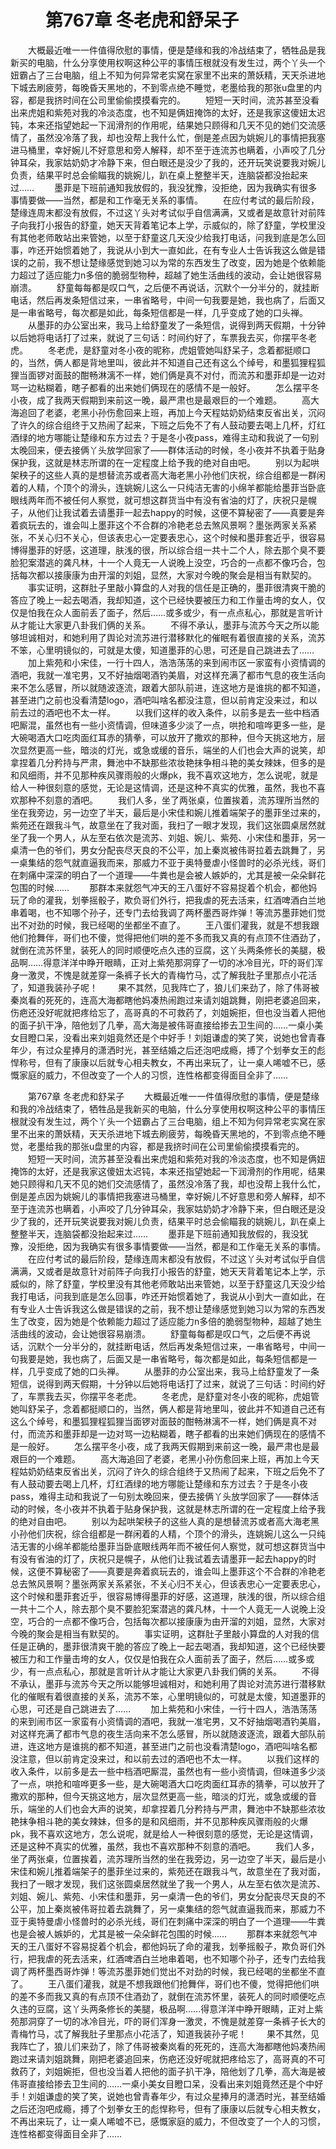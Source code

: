 # 　　第767章 冬老虎和舒呆子
　　大概最近唯一一件值得欣慰的事情，便是楚缘和我的冷战结束了，牺牲品是我新买的电脑，什么分享使用权啊这种公平的事情压根就没有发生过，两个丫头一个妞霸占了三台电脑，组上不知为何异常老实窝在家里不出来的萧妖精，天天杀进地下城去刷疲劳，每晚昏天黑地的，不到零点绝不睡觉，老墨给我的那张u盘里的内容，都是我挤时间在公司里偷偷摸摸看完的。
　　短短一天时间，流苏甚至没看出来虎姐和紫苑对我的冷淡态度，也不知是俩妞掩饰的太好，还是我家这傻妞太迟钝，本来还指望她起一下润滑剂的作用呢，结果她只顾得和几天不见的她们交流感情了，虽然没冷落了我，却也没帮上我什么忙，倒是差点因为姚婉儿的事情把我塞进马桶里，幸好婉儿不好意思和旁人解释，却不至于连流苏也瞒着，小声咬了几分钟耳朵，我家姑奶奶才冷静下来，但白眼还是没少了我的，还开玩笑说要我对婉儿负责，结果平时总会偷瞄我的姚婉儿，趴在桌上整整半天，连脑袋都没抬起来过……
　　墨菲是下班前通知我放假的，我没犹豫，没拒绝，因为我确实有很多事情要做——当然，都是和工作毫无关系的事情。
　　在应付考试的最后阶段，楚缘连周末都没有放假，不过这丫头对考试似乎自信满满，又或者是故意针对前阵子向我打小报告的舒童，她天天背着笔记本上学，示威似的，除了舒童，学校里没有其他老师敢站出来管她，以至于舒童这几天没少给我打电话，问我到底是怎么回事，咋还开始惯着她了，我说从小到大一直如此，在有专业人士告诉我这么做是错误的之前，我不想让楚缘感觉到她习以为常的东西发生了改变，因为她是个依赖能力超过了适应能力n多倍的脆弱型物种，超越了她生活曲线的波动，会让她很容易崩溃。
　　舒童每每都是叹口气，之后便不再说话，沉默个一分半分的，就挂断电话，然后再发条短信过来，一串省略号，中间一句我要是她，我也病了，后面又是一串省略号，每次都是如此，每条短信都是一样，几乎变成了她的口头禅。
　　从墨菲的办公室出来，我马上给舒童发了一条短信，说得到两天假期，十分钟以后她将电话打了过来，就说了三句话：时间约好了，车票我去买，你摆平冬老虎。
　　冬老虎，是舒童对冬小夜的昵称，虎姐管她叫舒呆子，念着都挺顺口的，当然，俩人都是背地里叫，彼此并不知道自己还有这么个绰号，和墨狐狸程狐狸当面锣对面鼓的酣畅淋漓不一样，她们俩是真不对付，而流苏和墨菲却是一边对骂一边粘糊着，瞎子都看的出来她们俩现在的感情不是一般好。
　　怎么摆平冬小夜，成了我两天假期到来前这一晚，最严肃也是最艰巨的一个难题。
　　高大海追回了老婆，老黑小孙伤愈回来上班，再加上今天程姑奶奶结束反省出关，沉闷了许久的综合组终于又热闹了起来，下班之后免不了有人鼓动要去喝上几杯，灯红酒绿的地方哪能让楚缘和东方过去？于是冬小夜pass，难得主动和我说了一句别太晚回来，便去接俩丫头放学回家了——群体活动的时候，冬小夜并不执着于贴身保护我，这就是林志所谓的在一定程度上给予我的绝对自由吧。
　　别以为起哄架秧子的这些人真的是想替流苏或者高大海老黑小孙他们庆祝，综合组都是一群闲着的人精，个顶个的滑头，连姚婉儿这么一只纯洁无害的小绵羊都能给墨菲当卧底眼线两年而不被任何人察觉，就可想这群货当中有没有省油的灯了，庆祝只是幌子，从他们让我试着去请墨菲一起去happy的时候，这便不算秘密了——真要是奔着疯玩去的，谁会叫上墨菲这个不合群的冷艳老总去煞风景啊？墨张两家关系紧张，不关心归不关心，但该表忠心一定要表忠心，这个时候和墨菲套近乎，很容易博得墨菲的好感，这道理，肤浅的很，所以综合组一共十二个人，除去那个臭不要脸犯案潜逃的龚凡林，十一个人竟无一人说晚上没空，巧合的一点都不像巧合，包括每次都以接康康为由开溜的刘姐，显然，大家对今晚的聚会是相当有默契的。
　　事实证明，这群肚子里敲小算盘的人对我的信任是正确的，墨菲很清爽干脆的答应了晚上一起去喝酒，我却知道，这个已经快要被压力和工作量击垮的女人，仅仅是怕我在众人面前丢了面子，然后……或多或少，有一点点私心，那就是言听计从才能让大家更八卦我们俩的关系。
　　不得不承认，墨菲与流苏今天之所以能够坦诚相对，和她利用了舆论对流苏进行潜移默化的催眠有着很直接的关系，流苏不笨，心里明镜似的，可就是太傻，知道墨菲的心思，可还是自己跳进去了……
　　加上紫苑和小宋佳，一行十四人，浩浩荡荡的来到闹市区一家蛮有小资情调的酒吧，我就一准宅男，又不好抽烟喝酒钓美眉，对这样充满了都市气息的夜生活向来不怎么感冒，所以就随波逐流，跟着大部队前进，连这地方是谁挑的都不知道，甚至进门之前也没看清楚logo，酒吧叫啥名都没注意，但以前肯定没来过，和以前去过的酒吧也不太一样。
　　以我们这样的收入条件，以前多是去一些中档酒吧厮混，虽然也有一些小资情调，但味道多少淡了一点，哄抢和喧哗更多一些，是大碗喝酒大口吃肉面红耳赤的猜拳，可以放开了撒欢的那种，但今天挑这地方，层次显然更高一些，暗淡的灯光，或急或缓的音乐，端坐的人们也会大声的说笑，却拿捏着几分矜持与严肃，舞池中不缺那些浓妆艳抹争相斗艳的美女辣妹，但多的是和风细雨，并不见那种疾风骤雨般的火爆pk，我不喜欢这地方，怎么说呢，就是给人一种很刻意的感觉，无论是这情调，还是这种不真实的优雅，虽然，我也不喜欢那种不刻意的酒吧。
　　我们人多，坐了两张桌，位置挨着，流苏理所当然的坐在我旁边，另一边空了半天，最后是小宋佳和婉儿推着端架子的墨菲坐过来的，紫苑还在跟我斗气，故意坐在了我对面，我扫了一眼才发现，我们这张圆桌居然就坐了我一个男人，从左至右依次是流苏、刘姐、婉儿、紫苑、小宋佳和墨菲，另一桌清一色的爷们，男女分配丧尽天良的不公平，加上秦岚被伟哥拉着去跳舞了，另一桌集结的怨气就直逼我而来，那威力不亚于奥特曼虐小怪兽时的必杀光线，哥们在刺痛中深深的明白了一个道理——牛粪也是会被人嫉妒的，尤其是被一朵朵鲜花包围的时候……
　　那群本来就怨气冲天的王八蛋好不容易捉着个机会，都他妈玩了命的灌我，划拳摇骰子，欺负哥们外行，把我虐的死去活来，红酒啤酒白兰地串着喝，也不知哪个孙子，还专门去给我调了两杯墨西哥炸弹！等流苏墨菲她们觉出不对劲的时候，我已经喝的坐都坐不直了。
　　王八蛋们灌我，就是不想我跟他们抢舞伴，哥们也不傻，觉得把他们哄的差不多而我又真的有点顶不住酒劲了，就倒在流苏怀里，装死人的同时顺便吃点久违的豆腐，这丫头两条修长的美腿，极品啊……得意洋洋中睁开眼睛，正对上紫苑那洞穿了一切的冰冷目光，吓的哥们浑身一激灵，不愧是就差穿一条裤子长大的青梅竹马，忒了解我肚子里那点小花活了，知道我装孙子呢！
　　果不其然，见我阵亡了，狼儿们来劲了，除了伟哥被秦岚看的死死的，连高大海都瞎他妈凑热闹跑过来请刘姐跳舞，刚把老婆追回来，伤疤还没好呢就把疼给忘了，高哥真的不可救药了，刘姐婉拒，但也没当着人把他的面子扒干净，陪他划了几拳，高大海是被伟哥直接给掺去卫生间的……一桌小美女目瞪口呆，没看出来刘姐竟然还是个中好手！刘姐谦虚的笑了笑，说她也曾青春年少，有过众星捧月的潇洒时光，甚至结婚之后还泡吧成瘾，搏了个划拳女王的彪悍称号，但有了康康以后就专心相夫教女，不再出来玩了，让一桌人唏嘘不已，感慨家庭的威力，不但改变了一个人的习惯，连性格都变得面目全非了……

　　第767章 冬老虎和舒呆子
　　大概最近唯一一件值得欣慰的事情，便是楚缘和我的冷战结束了，牺牲品是我新买的电脑，什么分享使用权啊这种公平的事情压根就没有发生过，两个丫头一个妞霸占了三台电脑，组上不知为何异常老实窝在家里不出来的萧妖精，天天杀进地下城去刷疲劳，每晚昏天黑地的，不到零点绝不睡觉，老墨给我的那张u盘里的内容，都是我挤时间在公司里偷偷摸摸看完的。
　　短短一天时间，流苏甚至没看出来虎姐和紫苑对我的冷淡态度，也不知是俩妞掩饰的太好，还是我家这傻妞太迟钝，本来还指望她起一下润滑剂的作用呢，结果她只顾得和几天不见的她们交流感情了，虽然没冷落了我，却也没帮上我什么忙，倒是差点因为姚婉儿的事情把我塞进马桶里，幸好婉儿不好意思和旁人解释，却不至于连流苏也瞒着，小声咬了几分钟耳朵，我家姑奶奶才冷静下来，但白眼还是没少了我的，还开玩笑说要我对婉儿负责，结果平时总会偷瞄我的姚婉儿，趴在桌上整整半天，连脑袋都没抬起来过……
　　墨菲是下班前通知我放假的，我没犹豫，没拒绝，因为我确实有很多事情要做——当然，都是和工作毫无关系的事情。
　　在应付考试的最后阶段，楚缘连周末都没有放假，不过这丫头对考试似乎自信满满，又或者是故意针对前阵子向我打小报告的舒童，她天天背着笔记本上学，示威似的，除了舒童，学校里没有其他老师敢站出来管她，以至于舒童这几天没少给我打电话，问我到底是怎么回事，咋还开始惯着她了，我说从小到大一直如此，在有专业人士告诉我这么做是错误的之前，我不想让楚缘感觉到她习以为常的东西发生了改变，因为她是个依赖能力超过了适应能力n多倍的脆弱型物种，超越了她生活曲线的波动，会让她很容易崩溃。
　　舒童每每都是叹口气，之后便不再说话，沉默个一分半分的，就挂断电话，然后再发条短信过来，一串省略号，中间一句我要是她，我也病了，后面又是一串省略号，每次都是如此，每条短信都是一样，几乎变成了她的口头禅。
　　从墨菲的办公室出来，我马上给舒童发了一条短信，说得到两天假期，十分钟以后她将电话打了过来，就说了三句话：时间约好了，车票我去买，你摆平冬老虎。
　　冬老虎，是舒童对冬小夜的昵称，虎姐管她叫舒呆子，念着都挺顺口的，当然，俩人都是背地里叫，彼此并不知道自己还有这么个绰号，和墨狐狸程狐狸当面锣对面鼓的酣畅淋漓不一样，她们俩是真不对付，而流苏和墨菲却是一边对骂一边粘糊着，瞎子都看的出来她们俩现在的感情不是一般好。
　　怎么摆平冬小夜，成了我两天假期到来前这一晚，最严肃也是最艰巨的一个难题。
　　高大海追回了老婆，老黑小孙伤愈回来上班，再加上今天程姑奶奶结束反省出关，沉闷了许久的综合组终于又热闹了起来，下班之后免不了有人鼓动要去喝上几杯，灯红酒绿的地方哪能让楚缘和东方过去？于是冬小夜pass，难得主动和我说了一句别太晚回来，便去接俩丫头放学回家了——群体活动的时候，冬小夜并不执着于贴身保护我，这就是林志所谓的在一定程度上给予我的绝对自由吧。
　　别以为起哄架秧子的这些人真的是想替流苏或者高大海老黑小孙他们庆祝，综合组都是一群闲着的人精，个顶个的滑头，连姚婉儿这么一只纯洁无害的小绵羊都能给墨菲当卧底眼线两年而不被任何人察觉，就可想这群货当中有没有省油的灯了，庆祝只是幌子，从他们让我试着去请墨菲一起去happy的时候，这便不算秘密了——真要是奔着疯玩去的，谁会叫上墨菲这个不合群的冷艳老总去煞风景啊？墨张两家关系紧张，不关心归不关心，但该表忠心一定要表忠心，这个时候和墨菲套近乎，很容易博得墨菲的好感，这道理，肤浅的很，所以综合组一共十二个人，除去那个臭不要脸犯案潜逃的龚凡林，十一个人竟无一人说晚上没空，巧合的一点都不像巧合，包括每次都以接康康为由开溜的刘姐，显然，大家对今晚的聚会是相当有默契的。
　　事实证明，这群肚子里敲小算盘的人对我的信任是正确的，墨菲很清爽干脆的答应了晚上一起去喝酒，我却知道，这个已经快要被压力和工作量击垮的女人，仅仅是怕我在众人面前丢了面子，然后……或多或少，有一点点私心，那就是言听计从才能让大家更八卦我们俩的关系。
　　不得不承认，墨菲与流苏今天之所以能够坦诚相对，和她利用了舆论对流苏进行潜移默化的催眠有着很直接的关系，流苏不笨，心里明镜似的，可就是太傻，知道墨菲的心思，可还是自己跳进去了……
　　加上紫苑和小宋佳，一行十四人，浩浩荡荡的来到闹市区一家蛮有小资情调的酒吧，我就一准宅男，又不好抽烟喝酒钓美眉，对这样充满了都市气息的夜生活向来不怎么感冒，所以就随波逐流，跟着大部队前进，连这地方是谁挑的都不知道，甚至进门之前也没看清楚logo，酒吧叫啥名都没注意，但以前肯定没来过，和以前去过的酒吧也不太一样。
　　以我们这样的收入条件，以前多是去一些中档酒吧厮混，虽然也有一些小资情调，但味道多少淡了一点，哄抢和喧哗更多一些，是大碗喝酒大口吃肉面红耳赤的猜拳，可以放开了撒欢的那种，但今天挑这地方，层次显然更高一些，暗淡的灯光，或急或缓的音乐，端坐的人们也会大声的说笑，却拿捏着几分矜持与严肃，舞池中不缺那些浓妆艳抹争相斗艳的美女辣妹，但多的是和风细雨，并不见那种疾风骤雨般的火爆pk，我不喜欢这地方，怎么说呢，就是给人一种很刻意的感觉，无论是这情调，还是这种不真实的优雅，虽然，我也不喜欢那种不刻意的酒吧。
　　我们人多，坐了两张桌，位置挨着，流苏理所当然的坐在我旁边，另一边空了半天，最后是小宋佳和婉儿推着端架子的墨菲坐过来的，紫苑还在跟我斗气，故意坐在了我对面，我扫了一眼才发现，我们这张圆桌居然就坐了我一个男人，从左至右依次是流苏、刘姐、婉儿、紫苑、小宋佳和墨菲，另一桌清一色的爷们，男女分配丧尽天良的不公平，加上秦岚被伟哥拉着去跳舞了，另一桌集结的怨气就直逼我而来，那威力不亚于奥特曼虐小怪兽时的必杀光线，哥们在刺痛中深深的明白了一个道理——牛粪也是会被人嫉妒的，尤其是被一朵朵鲜花包围的时候……
　　那群本来就怨气冲天的王八蛋好不容易捉着个机会，都他妈玩了命的灌我，划拳摇骰子，欺负哥们外行，把我虐的死去活来，红酒啤酒白兰地串着喝，也不知哪个孙子，还专门去给我调了两杯墨西哥炸弹！等流苏墨菲她们觉出不对劲的时候，我已经喝的坐都坐不直了。
　　王八蛋们灌我，就是不想我跟他们抢舞伴，哥们也不傻，觉得把他们哄的差不多而我又真的有点顶不住酒劲了，就倒在流苏怀里，装死人的同时顺便吃点久违的豆腐，这丫头两条修长的美腿，极品啊……得意洋洋中睁开眼睛，正对上紫苑那洞穿了一切的冰冷目光，吓的哥们浑身一激灵，不愧是就差穿一条裤子长大的青梅竹马，忒了解我肚子里那点小花活了，知道我装孙子呢！
　　果不其然，见我阵亡了，狼儿们来劲了，除了伟哥被秦岚看的死死的，连高大海都瞎他妈凑热闹跑过来请刘姐跳舞，刚把老婆追回来，伤疤还没好呢就把疼给忘了，高哥真的不可救药了，刘姐婉拒，但也没当着人把他的面子扒干净，陪他划了几拳，高大海是被伟哥直接给掺去卫生间的……一桌小美女目瞪口呆，没看出来刘姐竟然还是个中好手！刘姐谦虚的笑了笑，说她也曾青春年少，有过众星捧月的潇洒时光，甚至结婚之后还泡吧成瘾，搏了个划拳女王的彪悍称号，但有了康康以后就专心相夫教女，不再出来玩了，让一桌人唏嘘不已，感慨家庭的威力，不但改变了一个人的习惯，连性格都变得面目全非了……
